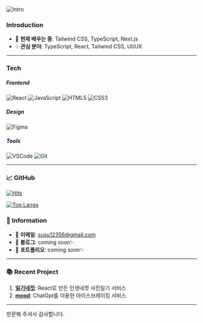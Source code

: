  ![Intro](https://github.com/user-attachments/assets/086c22b6-f77d-46ba-99c8-a97e8147efd2)


### Introduction
- 🌱 **현재 배우는 중**: Tailwind CSS, TypeScript, Next.js
- 💡 **관심 분야**: TypeScript, React, Tailwind CSS, UI/UX 
---

###  Tech
##### Frontend
![React](https://img.shields.io/badge/-React-61DAFB?style=flat-square&logo=react&logoColor=white) ![JavaScript](https://img.shields.io/badge/-JavaScript-F7DF1E?style=flat-square&logo=javascript&logoColor=black) ![HTML5](https://img.shields.io/badge/-HTML5-E34F26?style=flat-square&logo=html5&logoColor=white) ![CSS3](https://img.shields.io/badge/-CSS3-1572B6?style=flat-square&logo=css3)

##### Design
![Figma](https://img.shields.io/badge/-Figma-e9afa3?style=flat-square&logo=figma&logoColor=white)
##### **Tools**
![VSCode](https://img.shields.io/badge/-VSCode-007ACC?style=flat-square&logo=visual-studio-code&logoColor=white) ![Git](https://img.shields.io/badge/-Git-F05032?style=flat-square&logo=git&logoColor=white) 

---
### 📈 GitHub 
[![Hits](https://hits.seeyoufarm.com/api/count/incr/badge.svg?tab=repositories&url=https%3A%2F%2Fgithub.com%2Fyuunhae&count_bg=%2382B0F3&title_bg=%23000000&icon=react.svg&icon_color=%2389B3FF&title=hits&edge_flat=false)](https://hits.seeyoufarm.com)

[![Top Langs](https://github-readme-stats.vercel.app/api/top-langs/?username=yuunhae&layout=compact)](https://github.com/anuraghazra/github-readme-stats)

### 🔗 Information
- 📧 **이메일**: susu12356@gmail.com
- 📝 **블로그**: coming soon✨
- 💼 **포트폴리오**: coming soon✨

---

### 📚 Recent Project
1. **[일기네컷](https://4cutsdiary.klr.kr)**: React로 만든 인생네컷 사진일기 서비스
2. **[mood](https://mood-frontend-steel.vercel.app/)**: ChatGpt를 이용한 아이스브레이킹 서비스

---
방문해 주셔서 감사합니다.
